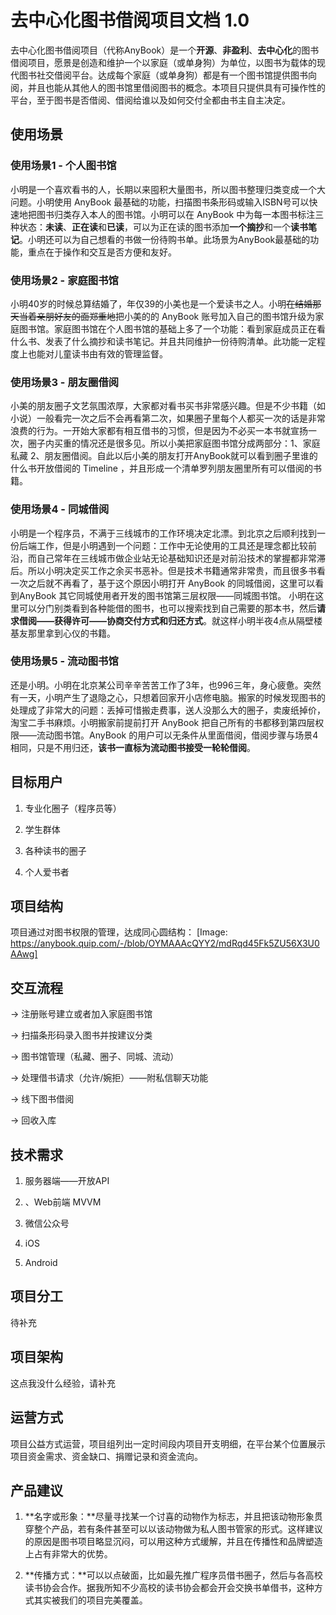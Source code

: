 # 去中心化图书借阅项目文档  1.0

  去中心化图书借阅项目（代称AnyBook）是一个**开源**、**非盈利**、**去中心化**的图书借阅项目，愿景是创造和维护一个以家庭（或单身狗）为单位，以图书为载体的现代图书社交借阅平台。达成每个家庭（或单身狗）都是有一个图书馆提供图书向阅，并且也能从其他人的图书馆里借阅图书的概念。本项目只提供具有可操作性的平台，至于图书是否借阅、借阅给谁以及如何交付全都由书主自主决定。

## 使用场景

### 使用场景1 - 个人图书馆

小明是一个喜欢看书的人，长期以来囤积大量图书，所以图书整理归类变成一个大问题。小明使用 AnyBook 最基础的功能，扫描图书条形码或输入ISBN号可以快速地把图书归类存入本人的图书馆。小明可以在 AnyBook 中为每一本图书标注三种状态：**未读**、**正在读**和**已读**，可以为正在读的图书添加**一个摘抄**和一个**读书笔记**。小明还可以为自己想看的书做一份待购书单。此场景为AnyBook最基础的功能，重点在于操作和交互是否方便和友好。

### 使用场景2 - 家庭图书馆

小明40岁的时候总算结婚了，年仅39的小美也是一个爱读书之人。小明~~在结婚那天当着亲朋好友的面郑重地~~把小美的的 AnyBook 账号加入自己的图书馆升级为家庭图书馆。家庭图书馆在个人图书馆的基础上多了一个功能：看到家庭成员正在看什么书、发表了什么摘抄和读书笔记。并且共同维护一份待购清单。此功能一定程度上也能对儿童读书由有效的管理监督。

### 使用场景3 - 朋友圈借阅

小美的朋友圈子文艺氛围浓厚，大家都对看书买书非常感兴趣。但是不少书籍（如小说）一般看完一次之后不会再看第二次，如果圈子里每个人都买一次的话是非常浪费的行为。一开始大家都有相互借书的习惯，但是因为不必买一本书就宣扬一次，圈子内买重的情况还是很多见。所以小美把家庭图书馆分成两部分：1、家庭私藏 2、朋友圈借阅。自此以后小美的朋友打开AnyBook就可以看到圈子里谁的什么书开放借阅的 Timeline ，并且形成一个清单罗列朋友圈里所有可以借阅的书籍。

### 使用场景4 - 同城借阅

小明是一个程序员，不满于三线城市的工作环境决定北漂。到北京之后顺利找到一份后端工作，但是小明遇到一个问题：工作中无论使用的工具还是理念都比较前沿，而自己常年在三线城市做企业站无论基础知识还是对前沿技术的掌握都非常滞后。所以小明决定买工作之余买书恶补。但是技术书籍通常非常贵，而且很多书看一次之后就不再看了，基于这个原因小明打开 AnyBook 的同城借阅，这里可以看到AnyBook 其它同城使用者开发的图书馆第三层权限——同城图书馆。
小明在这里可以分门别类看到各种能借的图书，也可以搜索找到自己需要的那本书，然后**请求借阅——获得许可——协商交付方式和归还方式**。就这样小明半夜4点从隔壁楼基友那里拿到心仪的书籍。

### 使用场景5 - 流动图书馆

还是小明。小明在北京某公司辛辛苦苦工作了3年，也996三年，身心疲惫。突然有一天，小明产生了退隐之心，只想着回家开小店修电脑。搬家的时候发现图书的处理成了非常大的问题：丢掉可惜搬走费事，送人没那么大的圈子，卖废纸掉价，淘宝二手书麻烦。小明搬家前提前打开 AnyBook 把自己所有的书都移到第四层权限——流动图书馆。AnyBook 的用户可以无条件从里面借阅，借阅步骤与场景4相同，只是不用归还，**该书一直标为流动图书接受一轮轮借阅**。

## 目标用户

1. 专业化圈子（程序员等）

2. 学生群体

3. 各种读书的圈子

4. 个人爱书者

## 项目结构

项目通过对图书权限的管理，达成同心圆结构：
[Image: https://anybook.quip.com/-/blob/OYMAAAcQYY2/mdRqd45Fk5ZU56X3U0AAwg]
## 交互流程

→ 注册账号建立或者加入家庭图书馆

→ 扫描条形码录入图书并按建议分类

→ 图书馆管理（私藏、圈子、同城、流动）

→ 处理借书请求（允许/婉拒）——附私信聊天功能

→ 线下图书借阅

→ 回收入库

## 技术需求

1. 服务器端——开放API

2. 、Web前端 MVVM

3. 微信公众号

4. iOS

5. Android

## 项目分工

待补充

## 项目架构

这点我没什么经验，请补充

## 运营方式

项目公益方式运营，项目组列出一定时间段内项目开支明细，在平台某个位置展示项目资金需求、资金缺口、捐赠记录和资金流向。

## 产品建议

1. **名字或形象：**尽量寻找某一个讨喜的动物作为标志，并且把该动物形象贯穿整个产品，若有条件甚至可以以该动物做为私人图书管家的形式。这样建议的原因是图书项目略显沉闷，可以用这种方式缓解，并且在传播性和品牌塑造上占有非常大的优势。

2. **传播方式：**可以以点破面，比如最先推广程序员借书圈子，然后与各高校读书协会合作。据我所知不少高校的读书协会都会开会交换书单借书，这种方式其实被我们的项目完美覆盖。





